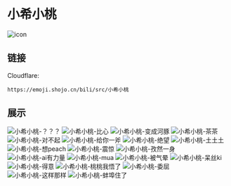 # 小希小桃
![icon](https://emoji.shojo.cn/bili/src/小希小桃/icon.png)
## 链接
Cloudflare:
```
https://emoji.shojo.cn/bili/src/小希小桃
```
## 展示
![小希小桃-？？？](https://emoji.shojo.cn/bili/src/小希小桃/小希小桃-？？？.png)
![小希小桃-比心](https://emoji.shojo.cn/bili/src/小希小桃/小希小桃-比心.png)
![小希小桃-变成河豚](https://emoji.shojo.cn/bili/src/小希小桃/小希小桃-变成河豚.png)
![小希小桃-茶茶](https://emoji.shojo.cn/bili/src/小希小桃/小希小桃-茶茶.png)
![小希小桃-对不起](https://emoji.shojo.cn/bili/src/小希小桃/小希小桃-对不起.png)
![小希小桃-给你一斧](https://emoji.shojo.cn/bili/src/小希小桃/小希小桃-给你一斧.png)
![小希小桃-绝望](https://emoji.shojo.cn/bili/src/小希小桃/小希小桃-绝望.png)
![小希小桃-土土土](https://emoji.shojo.cn/bili/src/小希小桃/小希小桃-土土土.png)
![小希小桃-想peach](https://emoji.shojo.cn/bili/src/小希小桃/小希小桃-想peach.png)
![小希小桃-震惊](https://emoji.shojo.cn/bili/src/小希小桃/小希小桃-震惊.png)
![小希小桃-孜然一身](https://emoji.shojo.cn/bili/src/小希小桃/小希小桃-孜然一身.png)
![小希小桃-ai有力量](https://emoji.shojo.cn/bili/src/小希小桃/小希小桃-ai有力量.png)
![小希小桃-mua](https://emoji.shojo.cn/bili/src/小希小桃/小希小桃-mua.png)
![小希小桃-被气晕](https://emoji.shojo.cn/bili/src/小希小桃/小希小桃-被气晕.png)
![小希小桃-呆丝ki](https://emoji.shojo.cn/bili/src/小希小桃/小希小桃-呆丝ki.png)
![小希小桃-得意](https://emoji.shojo.cn/bili/src/小希小桃/小希小桃-得意.png)
![小希小桃-桃桃我悟了](https://emoji.shojo.cn/bili/src/小希小桃/小希小桃-桃桃我悟了.png)
![小希小桃-委屈](https://emoji.shojo.cn/bili/src/小希小桃/小希小桃-委屈.png)
![小希小桃-这样那样](https://emoji.shojo.cn/bili/src/小希小桃/小希小桃-这样那样.png)
![小希小桃-蚌埠住了](https://emoji.shojo.cn/bili/src/小希小桃/小希小桃-蚌埠住了.png)
